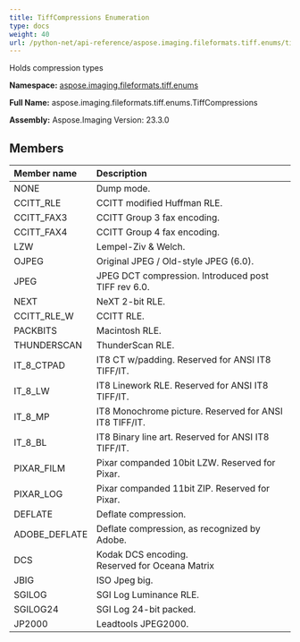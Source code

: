 ```yaml
---
title: TiffCompressions Enumeration
type: docs
weight: 40
url: /python-net/api-reference/aspose.imaging.fileformats.tiff.enums/tiffcompressions/
---
```


Holds compression types

**Namespace:** [aspose.imaging.fileformats.tiff.enums](/imaging/python-net/api-reference/aspose.imaging.fileformats.tiff.enums/)

**Full Name:** aspose.imaging.fileformats.tiff.enums.TiffCompressions

**Assembly:**  Aspose.Imaging Version: 23.3.0

## **Members**
|**Member name**|**Description**|
| :- | :- |
|NONE|Dump mode.|
|CCITT_RLE|CCITT modified Huffman RLE.|
|CCITT_FAX3|CCITT Group 3 fax encoding.|
|CCITT_FAX4|CCITT Group 4 fax encoding.|
|LZW|Lempel-Ziv & Welch.|
|OJPEG|Original JPEG / Old-style JPEG (6.0).|
|JPEG|JPEG DCT compression. Introduced post TIFF rev 6.0.|
|NEXT|NeXT 2-bit RLE.|
|CCITT_RLE_W|CCITT RLE.|
|PACKBITS|Macintosh RLE.|
|THUNDERSCAN|ThunderScan RLE.|
|IT_8_CTPAD|IT8 CT w/padding. Reserved for ANSI IT8 TIFF/IT.|
|IT_8_LW|IT8 Linework RLE. Reserved for ANSI IT8 TIFF/IT.|
|IT_8_MP|IT8 Monochrome picture. Reserved for ANSI IT8 TIFF/IT.|
|IT_8_BL|IT8 Binary line art. Reserved for ANSI IT8 TIFF/IT.|
|PIXAR_FILM|Pixar companded 10bit LZW. Reserved for Pixar.|
|PIXAR_LOG|Pixar companded 11bit ZIP. Reserved for Pixar.|
|DEFLATE|Deflate compression.|
|ADOBE_DEFLATE|Deflate compression, as recognized by Adobe.|
|DCS|Kodak DCS encoding.<br/>              Reserved for Oceana Matrix|
|JBIG|ISO Jpeg big.|
|SGILOG|SGI Log Luminance RLE.|
|SGILOG24|SGI Log 24-bit packed.|
|JP2000|Leadtools JPEG2000.|
